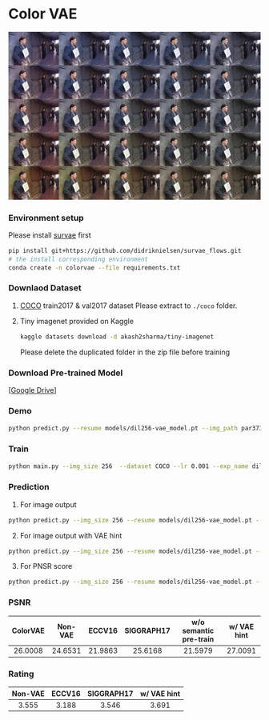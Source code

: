 # Color VAE

![img](im.jpg)

### Environment setup 

Please install [survae](https://github.com/didriknielsen/survae_flows) first
```bash
pip install git+https://github.com/didriknielsen/survae_flows.git
# the install corresponding environment
conda create -n colorvae --file requirements.txt
```

### Downlaod Dataset

1. [COCO](https://cocodataset.org/#home) train2017 & val2017 dataset
    Please extract to `./coco` folder.

2. Tiny imagenet provided on Kaggle
    ```bash
    kaggle datasets download -d akash2sharma/tiny-imagenet
    ```
    Please delete the duplicated folder in the zip file before training 

### Download Pre-trained Model

[[Google Drive](https://drive.google.com/file/d/1ekMTlypp8HeQ9ezGiZuyuxQ4xVdwd7_f/view?usp=sharing)]

### Demo
```bash
python predict.py --resume models/dil256-vae_model.pt --img_path par37351-teaser-story-big.jpg
```

### Train
```bash
python main.py --img_size 256  --dataset COCO --lr 0.001 --exp_name dil256 --batch_size 32
```

### Prediction
1. For image output
```bash
python predict.py --img_size 256 --resume models/dil256-vae_model.pt --img_path coco/val2017 --sample_num 8 --separate
```

2. For image output with VAE hint
```bash
python predict.py --img_size 256 --resume models/dil256-vae_model.pt --img_path coco/val2017 --sample_num 8 --separate --vae_hint
```

3. For PNSR score
```bash
python predict.py --img_size 256 --resume models/dil256-vae_model.pt --img_path coco/val2017 --sample_num 8 --psnr
```


### PSNR

|ColorVAE|Non-VAE|ECCV16|SIGGRAPH17|w/o semantic pre-train|w/ VAE hint|
|:-:|:-:|:-:|:-:|:-:|:-:|
|26.0008|24.6531|21.9863|25.6168|21.5979|27.0091|

### Rating

|Non-VAE|ECCV16|SIGGRAPH17|w/ VAE hint|
|:-:|:-:|:-:|:-:|
|3.555|3.188|3.546|3.691|

